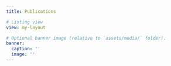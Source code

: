 ```yaml
---
title: Publications

# Listing view
view: my-layout

# Optional banner image (relative to `assets/media/` folder).
banner:
  caption: ''
  image: ''
---
```

